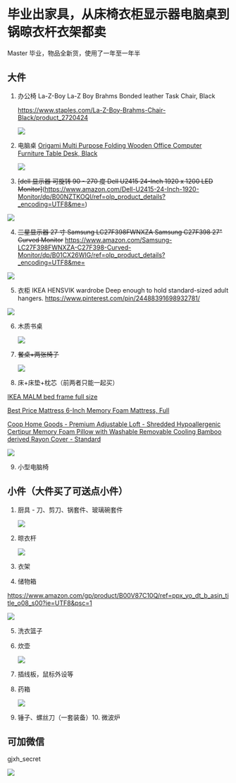 # 毕业出家具，从床椅衣柜显示器电脑桌到锅晾衣杆衣架都卖

Master 毕业，物品全新货，使用了一年至一年半

## 大件

1. 办公椅 La-Z-Boy La-Z Boy Brahms Bonded leather Task Chair, Black 

   https://www.staples.com/La-Z-Boy-Brahms-Chair-Black/product_2720424

   ![](http://www.ohioabc.com/data/attachment/forum/201904/02/151617ioxko6qpild6iyzy.png)

2. 电脑桌 [Origami Multi Purpose Folding Wooden Office Computer Furniture Table Desk, Black](https://www.amazon.com/gp/product/B005MWUQOG/ref=ppx_yo_dt_b_asin_title_o09_s02?ie=UTF8&psc=1)

   ![](https://images-na.ssl-images-amazon.com/images/I/61F1bNNaOuL._SL1500_.jpg)

3. ~~[dell 显示器 可旋转 90 - 270 度 Dell U2415 24-Inch 1920 x 1200 LED Monitor]~~(https://www.amazon.com/Dell-U2415-24-Inch-1920-Monitor/dp/B00NZTKOQI/ref=olp_product_details?_encoding=UTF8&me=)

  ![](http://www.ohioabc.com/data/attachment/forum/201904/02/151340go323qlkg3q2go38.png)

4. ~~三星显示器 27 寸 Samsung LC27F398FWNXZA Samsung C27F398 27" Curved Monitor~~
  <https://www.amazon.com/Samsung-LC27F398FWNXZA-C27F398-Curved-Monitor/dp/B01CX26WIG/ref=olp_product_details?_encoding=UTF8&me=>

  ![](http://www.ohioabc.com/data/attachment/forum/201904/02/151319hdlil4xz4nddd4oc.png)

5. 衣柜 IKEA HENSVIK wardrobe Deep enough to hold standard-sized adult hangers.
  https://www.pinterest.com/pin/24488391698932781/

  ![](http://www.ohioabc.com/data/attachment/forum/201904/02/024740ecolabn1lj3dbjco.jpg)

6. 木质书桌

   ![](http://www.ohioabc.com/data/attachment/forum/201904/02/025024mv0zbnczii6d2g0d.jpg)

7. ~~餐桌+两张椅子~~

   ![](http://www.ohioabc.com/data/attachment/forum/201904/02/025022smuc1wa119wuf16a.jpg)

8. 床+床垫+枕芯（前两者只能一起买）

  [IKEA MALM bed frame full size](https://www.ikea.com/us/en/catalog/categories/departments/bedroom/16284/)
  
  [Best Price Mattress 6-Inch Memory Foam Mattress, Full](https://www.amazon.com/gp/product/B00HCZ0X9Y/ref=ppx_yo_dt_b_asin_title_o00_s00?ie=UTF8&psc=1)
  
  [Coop Home Goods - Premium Adjustable Loft - Shredded Hypoallergenic Certipur Memory Foam Pillow with Washable Removable Cooling Bamboo derived Rayon Cover - Standard](https://www.amazon.com/gp/product/B01MTAIY84/ref=ppx_yo_dt_b_asin_title_o09_s00?ie=UTF8&psc=1)

  ![](http://www.ohioabc.com/data/attachment/forum/201904/02/025020ldxao1xmj1soerii.jpg)

9. 小型电脑椅

## 小件（大件买了可送点小件）

1. 厨具 - 刀、剪刀、锅套件、玻璃碗套件

   ![](https://images-na.ssl-images-amazon.com/images/I/51Jmnb6o9PL._SX90_.jpg)

2. 晾衣杆

   ![](http://www.ohioabc.com/data/attachment/forum/201904/02/155546m17zjz7zpkopu1j7.png)

3. 衣架

4. 储物箱

  https://www.amazon.com/gp/product/B00V87C10Q/ref=ppx_yo_dt_b_asin_title_o08_s00?ie=UTF8&psc=1

  ![](https://images-na.ssl-images-amazon.com/images/I/615GUav7%2BXL._SL1200_.jpg)

5. 洗衣篮子

6. 炊壶

   ![](https://images-na.ssl-images-amazon.com/images/I/41Y9tfvdK1L._SY90_.jpg)

7. 插线板，鼠标外设等

8. 药箱

   ![](https://images-na.ssl-images-amazon.com/images/I/41ZXGdfBBkL._SX90_.jpg)

9. 锤子、螺丝刀（一套装备）10. 微波炉

## 可加微信

gjxh_secret

![](http://www.ohioabc.com/data/attachment/forum/201904/02/024641dfrzizo5cp5z85ei.jpg)
